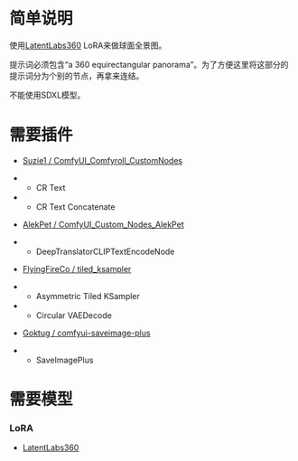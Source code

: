 # 简单说明

使用[LatentLabs360](https://civitai.com/models/10753/latentlabs360) LoRA来做球面全景图。

提示词必须包含“a 360 equirectangular panorama”。为了方便这里将这部分的提示词分为个别的节点，再拿来连结。

不能使用SDXL模型。

# 需要插件

- [Suzie1 / ComfyUI_Comfyroll_CustomNodes](https://github.com/Suzie1/ComfyUI_Comfyroll_CustomNodes)
- - CR Text
- - CR Text Concatenate

- [AlekPet / ComfyUI_Custom_Nodes_AlekPet](https://github.com/AlekPet/ComfyUI_Custom_Nodes_AlekPet)
- - DeepTranslatorCLIPTextEncodeNode

- [FlyingFireCo / tiled_ksampler](https://github.com/FlyingFireCo/tiled_ksampler)
- - Asymmetric Tiled KSampler
- - Circular VAEDecode

- [Goktug / comfyui-saveimage-plus](https://github.com/Goktug/comfyui-saveimage-plus)
- - SaveImagePlus

# 需要模型

### LoRA
- [LatentLabs360](https://civitai.com/models/10753/latentlabs360)